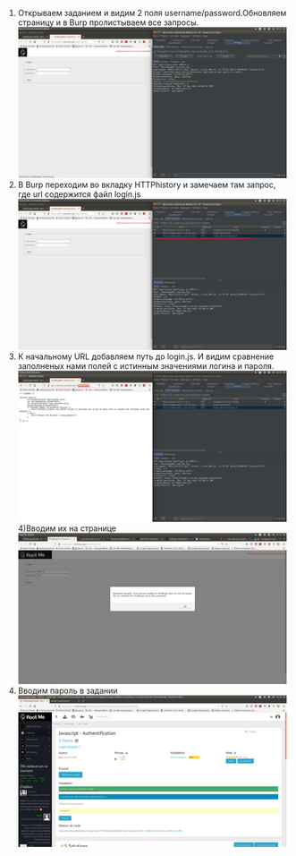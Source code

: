 1) Открываем заданием и видим 2 поля username/password.Обновляем страницу и в Burp пролистываем все запросы.
![](2_1.png)
2) В Burp переходим во вкладку HTTPhistory и замечаем там запрос, где url содержится файл login.js
![](2_2.png)
3) К начальному URL добавляем путь до login.js. И видим сравнение заполненых нами полей с истинным значениями логина и пароля.
![](2_3.png)
4)Вводим их на странице 
![](strange_number.png)
5) Вводим пароль в задании
![](2_4.png)

